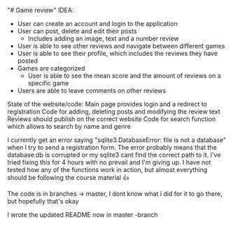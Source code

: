 "# Game review" 
IDEA:
- User can create an account and login to the application
- User can post, delete and edit their posts
    - Includes adding an image, text and a number review
- User is able to see other reviews and navigate between different games
- User is able to see their profile, which includes the reviews they have posted
- Games are categorized
  - User is able to see the mean score and the amount of reviews on a specific game
- Users are able to leave comments on other reviews

State of the website/code:
Main page provides login and a redirect to registration
Code for adding, deleting posts and modifying the review text
Reviews should publish on the correct website
Code for search function which allows to search by name and genre

I currently get an error saying "sqlite3.DatabaseError: file is not a database" when I try to send a registration form. The error probably means that the database.db is corrupted or my sqlite3 cant find the correct path to it. I've tried fixing this for 4 hours with no prevail and I'm giving up.
I have not tested how any of the functions work in action, but almost everything should be following the course material 👍


The code is in branches -> master, I dont know what i did for it to go there, but hopefully that's okay

I wrote the updated README now in master -branch
